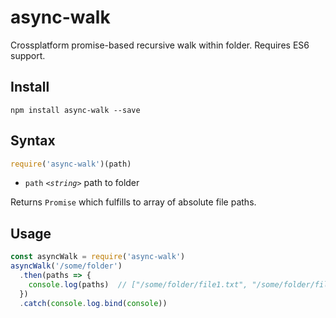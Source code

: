 # async-walk
Crossplatform promise-based recursive walk within folder. Requires ES6 support.

Install
--------
`npm install async-walk --save`

Syntax
--------
```javascript
require('async-walk')(path)
```

- `path`  *`<string>`* path to folder

Returns `Promise` which fulfills to array of absolute file paths.

Usage
--------
```javascript
const asyncWalk = require('async-walk')
asyncWalk('/some/folder')
  .then(paths => {
    console.log(paths)  // ["/some/folder/file1.txt", "/some/folder/file2.txt"...]
  })
  .catch(console.log.bind(console))
```
